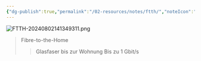```yaml
---
{"dg-publish":true,"permalink":"/02-resources/notes/ftth/","noteIcon":"","updated":"2025-10-29T12:59:06.178+01:00"}
---
```


![FTTH-20240802141349311.png](/img/user/02%20-%20RESOURCES/Files/IMG/FTTH-20240802141349311.png)
>Fibre-to-the-Home
>>Glasfaser bis zur Wohnung
>>Bis zu 1 Gbit/s